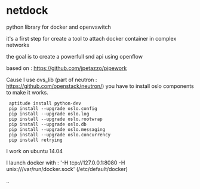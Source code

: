 # netdock
python library for docker and openvswitch

it's a first step for create a tool to attach docker container in complex networks

the goal is to create a powerfull snd api using openflow

based on : https://github.com/jpetazzo/pipework

Cause I use ovs_lib (part of neutron : https://github.com/openstack/neutron/) you have to install oslo components to make it works.


     aptitude install python-dev  
     pip install --upgrade oslo.config
     pip install --upgrade oslo.log
     pip install --upgrade oslo.rootwrap
     pip install --upgrade oslo.db
     pip install --upgrade oslo.messaging
     pip install --upgrade oslo.concurrency
     pip install retrying


I work on ubuntu 14.04

I launch docker with : '-H tcp://127.0.0.1:8080 -H unix:///var/run/docker.sock' (/etc/default/docker)

..
